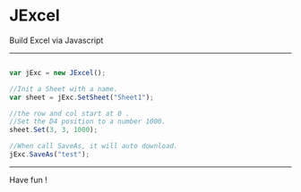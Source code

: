 # JExcel
Build Excel via Javascript

---

```js

var jExc = new JExcel();

//Init a Sheet with a name.
var sheet = jExc.SetSheet("Sheet1");

//the row and col start at 0 . 
//Set the D4 position to a number 1000.
sheet.Set(3, 3, 1000);

//When call SaveAs, it will auto download.
jExc.SaveAs("test");

```
---

Have fun !
